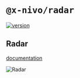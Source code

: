 # `@x-nivo/radar`

[![version](https://img.shields.io/npm/v/@x-nivo/radar.svg?style=flat-square)](https://www.npmjs.com/package/@x-nivo/radar)

## Radar

[documentation](http://nivo.rocks/radar)

![Radar](./doc/radar.png)
